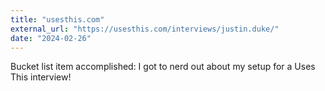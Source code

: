 ```yaml
---
title: "usesthis.com"
external_url: "https://usesthis.com/interviews/justin.duke/"
date: "2024-02-26"
---
```


Bucket list item accomplished: I got to nerd out about my setup for a Uses This interview!
